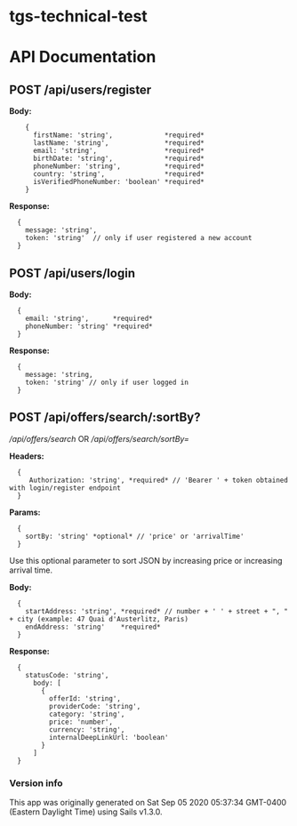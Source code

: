 # tgs-technical-test


# API Documentation

## POST /api/users/register

**Body:**
```
    {
      firstName: 'string',             *required*
      lastName: 'string',              *required*
      email: 'string',                 *required*
      birthDate: 'string',             *required*
      phoneNumber: 'string',           *required*
      country: 'string',               *required*
      isVerifiedPhoneNumber: 'boolean' *required*
    }
```
**Response:**
```
  {
    message: 'string',
    token: 'string'  // only if user registered a new account
  }
```



## POST /api/users/login

**Body:**
```
  {
    email: 'string',      *required*
    phoneNumber: 'string' *required*
  }
```
**Response:**
```
  {
    message: 'string,
    token: 'string' // only if user logged in
  }
```

## POST /api/offers/search/:sortBy?
*/api/offers/search*
OR
*/api/offers/search/sortBy=*

**Headers:**
```
  {
     Authorization: 'string', *required* // 'Bearer ' + token obtained with login/register endpoint
  }
```

**Params:**
```
  {
    sortBy: 'string' *optional* // 'price' or 'arrivalTime'
  }
```
Use this optional parameter to sort JSON by increasing price or increasing  arrival time.

**Body:**
```
  {
    startAddress: 'string', *required* // number + ' ' + street + ", " + city (example: 47 Quai d'Austerlitz, Paris)
    endAddress: 'string'    *required*
  }
```

**Response:**
```
  {
    statusCode: 'string',
      body: [
        {
          offerId: 'string',
          providerCode: 'string',
          category: 'string',
          price: 'number',
          currency: 'string',
          internalDeepLinkUrl: 'boolean'
        }
      ]
  }
```


### Version info

This app was originally generated on Sat Sep 05 2020 05:37:34 GMT-0400 (Eastern Daylight Time) using Sails v1.3.0.
